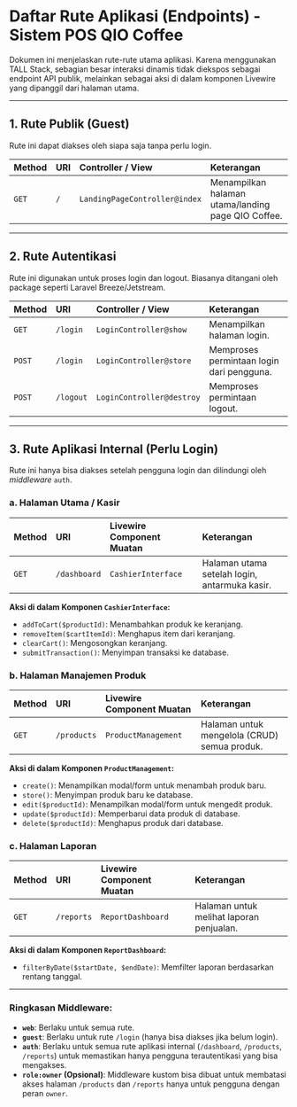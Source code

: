 # Daftar Rute Aplikasi (Endpoints) - Sistem POS QIO Coffee

Dokumen ini menjelaskan rute-rute utama aplikasi. Karena menggunakan TALL Stack, sebagian besar interaksi dinamis tidak diekspos sebagai endpoint API publik, melainkan sebagai aksi di dalam komponen Livewire yang dipanggil dari halaman utama.

---

## 1. Rute Publik (Guest)

Rute ini dapat diakses oleh siapa saja tanpa perlu login.

| Method | URI         | Controller / View            | Keterangan                                       |
| :----- | :---------- | :--------------------------- | :----------------------------------------------- |
| `GET`  | `/`         | `LandingPageController@index`  | Menampilkan halaman utama/landing page QIO Coffee. |

---

## 2. Rute Autentikasi

Rute ini digunakan untuk proses login dan logout. Biasanya ditangani oleh package seperti Laravel Breeze/Jetstream.

| Method | URI         | Controller / View            | Keterangan                                       |
| :----- | :---------- | :--------------------------- | :----------------------------------------------- |
| `GET`  | `/login`    | `LoginController@show`       | Menampilkan halaman login.                       |
| `POST` | `/login`    | `LoginController@store`      | Memproses permintaan login dari pengguna.        |
| `POST` | `/logout`   | `LoginController@destroy`    | Memproses permintaan logout.                     |

---

## 3. Rute Aplikasi Internal (Perlu Login)

Rute ini hanya bisa diakses setelah pengguna login dan dilindungi oleh *middleware* `auth`.

### a. Halaman Utama / Kasir

| Method | URI         | Livewire Component Muatan    | Keterangan                                       |
| :----- | :---------- | :--------------------------- | :----------------------------------------------- |
| `GET`  | `/dashboard`| `CashierInterface`           | Halaman utama setelah login, antarmuka kasir.    |

**Aksi di dalam Komponen `CashierInterface`:**
- `addToCart($productId)`: Menambahkan produk ke keranjang.
- `removeItem($cartItemId)`: Menghapus item dari keranjang.
- `clearCart()`: Mengosongkan keranjang.
- `submitTransaction()`: Menyimpan transaksi ke database.

### b. Halaman Manajemen Produk

| Method | URI         | Livewire Component Muatan    | Keterangan                                       |
| :----- | :---------- | :--------------------------- | :----------------------------------------------- |
| `GET`  | `/products` | `ProductManagement`          | Halaman untuk mengelola (CRUD) semua produk.     |

**Aksi di dalam Komponen `ProductManagement`:**
- `create()`: Menampilkan modal/form untuk menambah produk baru.
- `store()`: Menyimpan produk baru ke database.
- `edit($productId)`: Menampilkan modal/form untuk mengedit produk.
- `update($productId)`: Memperbarui data produk di database.
- `delete($productId)`: Menghapus produk dari database.

### c. Halaman Laporan

| Method | URI         | Livewire Component Muatan    | Keterangan                                       |
| :----- | :---------- | :--------------------------- | :----------------------------------------------- |
| `GET`  | `/reports`  | `ReportDashboard`            | Halaman untuk melihat laporan penjualan.         |

**Aksi di dalam Komponen `ReportDashboard`:**
- `filterByDate($startDate, $endDate)`: Memfilter laporan berdasarkan rentang tanggal.

---

### Ringkasan Middleware:

-   **`web`**: Berlaku untuk semua rute.
-   **`guest`**: Berlaku untuk rute `/login` (hanya bisa diakses jika belum login).
-   **`auth`**: Berlaku untuk semua rute aplikasi internal (`/dashboard`, `/products`, `/reports`) untuk memastikan hanya pengguna terautentikasi yang bisa mengakses.
-   **`role:owner` (Opsional)**: Middleware kustom bisa dibuat untuk membatasi akses halaman `/products` dan `/reports` hanya untuk pengguna dengan peran `owner`.
